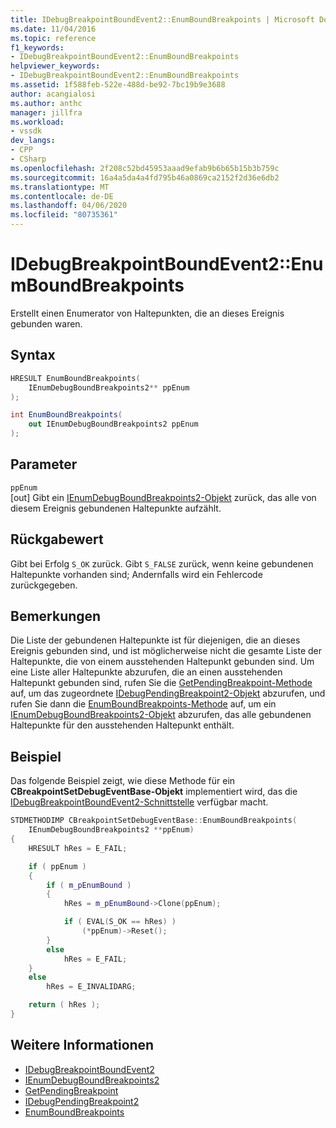 ```yaml
---
title: IDebugBreakpointBoundEvent2::EnumBoundBreakpoints | Microsoft Docs
ms.date: 11/04/2016
ms.topic: reference
f1_keywords:
- IDebugBreakpointBoundEvent2::EnumBoundBreakpoints
helpviewer_keywords:
- IDebugBreakpointBoundEvent2::EnumBoundBreakpoints
ms.assetid: 1f588feb-522e-488d-be92-7bc19b9e3688
author: acangialosi
ms.author: anthc
manager: jillfra
ms.workload:
- vssdk
dev_langs:
- CPP
- CSharp
ms.openlocfilehash: 2f208c52bd45953aaad9efab9b6b65b15b3b759c
ms.sourcegitcommit: 16a4a5da4a4fd795b46a0869ca2152f2d36e6db2
ms.translationtype: MT
ms.contentlocale: de-DE
ms.lasthandoff: 04/06/2020
ms.locfileid: "80735361"
---
```

# <a name="idebugbreakpointboundevent2enumboundbreakpoints"></a>IDebugBreakpointBoundEvent2::EnumBoundBreakpoints
Erstellt einen Enumerator von Haltepunkten, die an dieses Ereignis gebunden waren.

## <a name="syntax"></a>Syntax

```cpp
HRESULT EnumBoundBreakpoints( 
    IEnumDebugBoundBreakpoints2** ppEnum
);
```

```csharp
int EnumBoundBreakpoints( 
    out IEnumDebugBoundBreakpoints2 ppEnum
);
```

## <a name="parameters"></a>Parameter
`ppEnum`\
[out] Gibt ein [IEnumDebugBoundBreakpoints2-Objekt](../../../extensibility/debugger/reference/ienumdebugboundbreakpoints2.md) zurück, das alle von diesem Ereignis gebundenen Haltepunkte aufzählt.

## <a name="return-value"></a>Rückgabewert
Gibt bei Erfolg `S_OK` zurück. Gibt `S_FALSE` zurück, wenn keine gebundenen Haltepunkte vorhanden sind; Andernfalls wird ein Fehlercode zurückgegeben.

## <a name="remarks"></a>Bemerkungen
Die Liste der gebundenen Haltepunkte ist für diejenigen, die an dieses Ereignis gebunden sind, und ist möglicherweise nicht die gesamte Liste der Haltepunkte, die von einem ausstehenden Haltepunkt gebunden sind. Um eine Liste aller Haltepunkte abzurufen, die an einen ausstehenden Haltepunkt gebunden sind, rufen Sie die [GetPendingBreakpoint-Methode](../../../extensibility/debugger/reference/idebugbreakpointboundevent2-getpendingbreakpoint.md) auf, um das zugeordnete [IDebugPendingBreakpoint2-Objekt](../../../extensibility/debugger/reference/idebugpendingbreakpoint2.md) abzurufen, und rufen Sie dann die [EnumBoundBreakpoints-Methode](../../../extensibility/debugger/reference/idebugpendingbreakpoint2-enumboundbreakpoints.md) auf, um ein [IEnumDebugBoundBreakpoints2-Objekt](../../../extensibility/debugger/reference/ienumdebugboundbreakpoints2.md) abzurufen, das alle gebundenen Haltepunkte für den ausstehenden Haltepunkt enthält.

## <a name="example"></a>Beispiel
Das folgende Beispiel zeigt, wie diese Methode für ein **CBreakpointSetDebugEventBase-Objekt** implementiert wird, das die [IDebugBreakpointBoundEvent2-Schnittstelle](../../../extensibility/debugger/reference/idebugbreakpointboundevent2.md) verfügbar macht.

```cpp
STDMETHODIMP CBreakpointSetDebugEventBase::EnumBoundBreakpoints(
    IEnumDebugBoundBreakpoints2 **ppEnum)
{
    HRESULT hRes = E_FAIL;

    if ( ppEnum )
    {
        if ( m_pEnumBound )
        {
            hRes = m_pEnumBound->Clone(ppEnum);

            if ( EVAL(S_OK == hRes) )
                (*ppEnum)->Reset();
        }
        else
            hRes = E_FAIL;
    }
    else
        hRes = E_INVALIDARG;

    return ( hRes );
}
```

## <a name="see-also"></a>Weitere Informationen
- [IDebugBreakpointBoundEvent2](../../../extensibility/debugger/reference/idebugbreakpointboundevent2.md)
- [IEnumDebugBoundBreakpoints2](../../../extensibility/debugger/reference/ienumdebugboundbreakpoints2.md)
- [GetPendingBreakpoint](../../../extensibility/debugger/reference/idebugbreakpointboundevent2-getpendingbreakpoint.md)
- [IDebugPendingBreakpoint2](../../../extensibility/debugger/reference/idebugpendingbreakpoint2.md)
- [EnumBoundBreakpoints](../../../extensibility/debugger/reference/idebugpendingbreakpoint2-enumboundbreakpoints.md)
